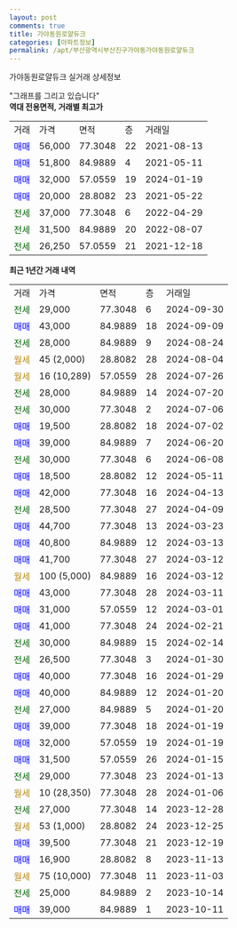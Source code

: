 ```yaml
---
layout: post
comments: true
title: 가야동원로얄듀크
categories: [아파트정보]
permalink: /apt/부산광역시부산진구가야동가야동원로얄듀크
---
```


가야동원로얄듀크 실거래 상세정보

<script type="text/javascript">
  google.charts.load('current', {'packages':['line', 'corechart']});
  google.charts.setOnLoadCallback(drawChart);

  function drawChart() {
    var data = new google.visualization.DataTable();
    data.addColumn('date', '거래일');
    data.addColumn('number', "매매");
    data.addColumn('number', "전세");
    data.addColumn('number', "전매");

    data.addRows([[new Date(Date.parse("2024-09-30")), null, 29000, null], [new Date(Date.parse("2024-09-09")), 43000, null, null], [new Date(Date.parse("2024-08-24")), null, 28000, null], [new Date(Date.parse("2024-08-04")), null, null, null], [new Date(Date.parse("2024-07-26")), null, null, null], [new Date(Date.parse("2024-07-20")), null, 28000, null], [new Date(Date.parse("2024-07-06")), null, 30000, null], [new Date(Date.parse("2024-07-02")), 19500, null, null], [new Date(Date.parse("2024-06-20")), 39000, null, null], [new Date(Date.parse("2024-06-08")), null, 30000, null], [new Date(Date.parse("2024-05-11")), 18500, null, null], [new Date(Date.parse("2024-04-13")), 42000, null, null], [new Date(Date.parse("2024-04-09")), null, 28500, null], [new Date(Date.parse("2024-03-23")), 44700, null, null], [new Date(Date.parse("2024-03-13")), 40800, null, null], [new Date(Date.parse("2024-03-12")), 41700, null, null], [new Date(Date.parse("2024-03-12")), null, null, null], [new Date(Date.parse("2024-03-11")), 43000, null, null], [new Date(Date.parse("2024-03-01")), 31000, null, null], [new Date(Date.parse("2024-02-21")), 41000, null, null], [new Date(Date.parse("2024-02-14")), null, 30000, null], [new Date(Date.parse("2024-01-30")), null, 26500, null], [new Date(Date.parse("2024-01-29")), 40000, null, null], [new Date(Date.parse("2024-01-20")), 40000, null, null], [new Date(Date.parse("2024-01-20")), null, 27000, null], [new Date(Date.parse("2024-01-19")), 39000, null, null], [new Date(Date.parse("2024-01-19")), 32000, null, null], [new Date(Date.parse("2024-01-15")), 31500, null, null], [new Date(Date.parse("2024-01-13")), null, 29000, null], [new Date(Date.parse("2024-01-06")), null, null, null], [new Date(Date.parse("2023-12-28")), null, 27000, null], [new Date(Date.parse("2023-12-25")), null, null, null], [new Date(Date.parse("2023-12-19")), 39500, null, null], [new Date(Date.parse("2023-11-13")), 16900, null, null], [new Date(Date.parse("2023-11-03")), null, null, null], [new Date(Date.parse("2023-10-14")), null, 25000, null], [new Date(Date.parse("2023-10-11")), 39000, null, null]]);

    var options = {
      hAxis: {
        format: 'yyyy/MM/dd'
      },    
      lineWidth: 0,
      pointsVisible: true,    
      title: '최근 1년간 유형별 실거래가 분포',
      legend: { position: 'bottom' }
    };

    var formatter = new google.visualization.NumberFormat({pattern:'###,###'} );
    formatter.format(data, 1);
    formatter.format(data, 2);
    
    setTimeout(function() {
        var chart = new google.visualization.LineChart(document.getElementById('columnchart_material'));
        chart.draw(data, (options));
        document.getElementById('loading').style.display = 'none';
    }, 200);
  }
</script>


<div id="loading" style="z-index:20; display: block; margin-left: 0px">"그래프를 그리고 있습니다"</div>
<div id="columnchart_material" style="width: 95%; margin-left: 0px; display: block"></div>
<!-- contents start -->
<b>역대 전용면적, 거래별 최고가</b>
<table class="sortable">
    <tr>
      <td>거래</td>
      <td>가격</td>
      <td>면적</td>
      <td>층</td>
      <td>거래일</td>
    </tr>
        <tr>
          <td><a style="color: blue">매매</a></td>
          <td>56,000</td>
          <td>77.3048</td>
          <td>22</td>
          <td>2021-08-13</td>
        </tr>            <tr>
          <td><a style="color: blue">매매</a></td>
          <td>51,800</td>
          <td>84.9889</td>
          <td>4</td>
          <td>2021-05-11</td>
        </tr>            <tr>
          <td><a style="color: blue">매매</a></td>
          <td>32,000</td>
          <td>57.0559</td>
          <td>19</td>
          <td>2024-01-19</td>
        </tr>            <tr>
          <td><a style="color: blue">매매</a></td>
          <td>20,000</td>
          <td>28.8082</td>
          <td>23</td>
          <td>2021-05-22</td>
        </tr>        
        <tr>
              <td><a style="color: darkgreen">전세</a></td>
              <td>37,000</td>
              <td>77.3048</td>
              <td>6</td>
              <td>2022-04-29</td>
            </tr>            <tr>
              <td><a style="color: darkgreen">전세</a></td>
              <td>31,500</td>
              <td>84.9889</td>
              <td>20</td>
              <td>2022-08-07</td>
            </tr>            <tr>
              <td><a style="color: darkgreen">전세</a></td>
              <td>26,250</td>
              <td>57.0559</td>
              <td>21</td>
              <td>2021-12-18</td>
            </tr>        
    
</table>

<b>최근 1년간 거래 내역</b>

<table class="sortable">
    <tr>
      <td>거래</td>
      <td>가격</td>
      <td>면적</td>
      <td>층</td>
      <td>거래일</td>
    </tr>
    <tr>
      <td><a style="color: darkgreen">전세</a></td>
      <td>29,000</td>
      <td>77.3048</td>
      <td>6</td>
      <td>2024-09-30</td>
    </tr>          <tr>
      <td><a style="color: blue">매매</a></td>
      <td>43,000</td>
      <td>84.9889</td>
      <td>18</td>
      <td>2024-09-09</td>
    </tr>          <tr>
      <td><a style="color: darkgreen">전세</a></td>
      <td>28,000</td>
      <td>84.9889</td>
      <td>9</td>
      <td>2024-08-24</td>
    </tr>          <tr>
      <td><a style="color: darkgoldenrod">월세</a></td>
      <td>45 (2,000)</td>
      <td>28.8082</td>
      <td>28</td>
      <td>2024-08-04</td>
    </tr>          <tr>
      <td><a style="color: darkgoldenrod">월세</a></td>
      <td>16 (10,289)</td>
      <td>57.0559</td>
      <td>28</td>
      <td>2024-07-26</td>
    </tr>          <tr>
      <td><a style="color: darkgreen">전세</a></td>
      <td>28,000</td>
      <td>84.9889</td>
      <td>14</td>
      <td>2024-07-20</td>
    </tr>          <tr>
      <td><a style="color: darkgreen">전세</a></td>
      <td>30,000</td>
      <td>77.3048</td>
      <td>2</td>
      <td>2024-07-06</td>
    </tr>          <tr>
      <td><a style="color: blue">매매</a></td>
      <td>19,500</td>
      <td>28.8082</td>
      <td>18</td>
      <td>2024-07-02</td>
    </tr>          <tr>
      <td><a style="color: blue">매매</a></td>
      <td>39,000</td>
      <td>84.9889</td>
      <td>7</td>
      <td>2024-06-20</td>
    </tr>          <tr>
      <td><a style="color: darkgreen">전세</a></td>
      <td>30,000</td>
      <td>77.3048</td>
      <td>6</td>
      <td>2024-06-08</td>
    </tr>          <tr>
      <td><a style="color: blue">매매</a></td>
      <td>18,500</td>
      <td>28.8082</td>
      <td>12</td>
      <td>2024-05-11</td>
    </tr>          <tr>
      <td><a style="color: blue">매매</a></td>
      <td>42,000</td>
      <td>77.3048</td>
      <td>16</td>
      <td>2024-04-13</td>
    </tr>          <tr>
      <td><a style="color: darkgreen">전세</a></td>
      <td>28,500</td>
      <td>77.3048</td>
      <td>27</td>
      <td>2024-04-09</td>
    </tr>          <tr>
      <td><a style="color: blue">매매</a></td>
      <td>44,700</td>
      <td>77.3048</td>
      <td>13</td>
      <td>2024-03-23</td>
    </tr>          <tr>
      <td><a style="color: blue">매매</a></td>
      <td>40,800</td>
      <td>84.9889</td>
      <td>12</td>
      <td>2024-03-13</td>
    </tr>          <tr>
      <td><a style="color: blue">매매</a></td>
      <td>41,700</td>
      <td>77.3048</td>
      <td>27</td>
      <td>2024-03-12</td>
    </tr>          <tr>
      <td><a style="color: darkgoldenrod">월세</a></td>
      <td>100 (5,000)</td>
      <td>84.9889</td>
      <td>16</td>
      <td>2024-03-12</td>
    </tr>          <tr>
      <td><a style="color: blue">매매</a></td>
      <td>43,000</td>
      <td>77.3048</td>
      <td>28</td>
      <td>2024-03-11</td>
    </tr>          <tr>
      <td><a style="color: blue">매매</a></td>
      <td>31,000</td>
      <td>57.0559</td>
      <td>12</td>
      <td>2024-03-01</td>
    </tr>          <tr>
      <td><a style="color: blue">매매</a></td>
      <td>41,000</td>
      <td>77.3048</td>
      <td>24</td>
      <td>2024-02-21</td>
    </tr>          <tr>
      <td><a style="color: darkgreen">전세</a></td>
      <td>30,000</td>
      <td>84.9889</td>
      <td>15</td>
      <td>2024-02-14</td>
    </tr>          <tr>
      <td><a style="color: darkgreen">전세</a></td>
      <td>26,500</td>
      <td>77.3048</td>
      <td>3</td>
      <td>2024-01-30</td>
    </tr>          <tr>
      <td><a style="color: blue">매매</a></td>
      <td>40,000</td>
      <td>77.3048</td>
      <td>16</td>
      <td>2024-01-29</td>
    </tr>          <tr>
      <td><a style="color: blue">매매</a></td>
      <td>40,000</td>
      <td>84.9889</td>
      <td>12</td>
      <td>2024-01-20</td>
    </tr>          <tr>
      <td><a style="color: darkgreen">전세</a></td>
      <td>27,000</td>
      <td>84.9889</td>
      <td>5</td>
      <td>2024-01-20</td>
    </tr>          <tr>
      <td><a style="color: blue">매매</a></td>
      <td>39,000</td>
      <td>77.3048</td>
      <td>18</td>
      <td>2024-01-19</td>
    </tr>          <tr>
      <td><a style="color: blue">매매</a></td>
      <td>32,000</td>
      <td>57.0559</td>
      <td>19</td>
      <td>2024-01-19</td>
    </tr>          <tr>
      <td><a style="color: blue">매매</a></td>
      <td>31,500</td>
      <td>57.0559</td>
      <td>26</td>
      <td>2024-01-15</td>
    </tr>          <tr>
      <td><a style="color: darkgreen">전세</a></td>
      <td>29,000</td>
      <td>77.3048</td>
      <td>23</td>
      <td>2024-01-13</td>
    </tr>          <tr>
      <td><a style="color: darkgoldenrod">월세</a></td>
      <td>10 (28,350)</td>
      <td>77.3048</td>
      <td>28</td>
      <td>2024-01-06</td>
    </tr>          <tr>
      <td><a style="color: darkgreen">전세</a></td>
      <td>27,000</td>
      <td>77.3048</td>
      <td>14</td>
      <td>2023-12-28</td>
    </tr>          <tr>
      <td><a style="color: darkgoldenrod">월세</a></td>
      <td>53 (1,000)</td>
      <td>28.8082</td>
      <td>24</td>
      <td>2023-12-25</td>
    </tr>          <tr>
      <td><a style="color: blue">매매</a></td>
      <td>39,500</td>
      <td>77.3048</td>
      <td>21</td>
      <td>2023-12-19</td>
    </tr>          <tr>
      <td><a style="color: blue">매매</a></td>
      <td>16,900</td>
      <td>28.8082</td>
      <td>8</td>
      <td>2023-11-13</td>
    </tr>          <tr>
      <td><a style="color: darkgoldenrod">월세</a></td>
      <td>75 (10,000)</td>
      <td>77.3048</td>
      <td>11</td>
      <td>2023-11-03</td>
    </tr>          <tr>
      <td><a style="color: darkgreen">전세</a></td>
      <td>25,000</td>
      <td>84.9889</td>
      <td>2</td>
      <td>2023-10-14</td>
    </tr>          <tr>
      <td><a style="color: blue">매매</a></td>
      <td>39,000</td>
      <td>84.9889</td>
      <td>1</td>
      <td>2023-10-11</td>
    </tr>      </table>
<!-- contents end -->    

